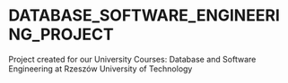 # DATABASE_SOFTWARE_ENGINEERING_PROJECT
Project created for our University Courses: Database and Software Engineering at Rzeszów University of Technology 
